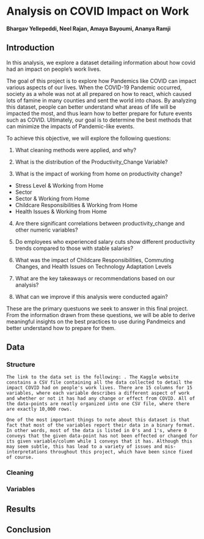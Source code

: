 
# Analysis on COVID Impact on Work

#### Bhargav Yellepeddi, Neel Rajan, Amaya Bayoumi, Ananya Ramji

## Introduction

In this analysis, we explore a dataset detailing information about how
covid had an impact on people’s work lives.

The goal of this project is to explore how Pandemics like COVID can
impact various aspects of our lives. When the COVID-19 Pandemic
occurred, society as a whole was not at all prepared on how to react,
which caused lots of famine in many counties and sent the world into
chaos. By analyzing this dataset, people can better understand what
areas of life will be impacted the most, and thus learn how to better
prepare for future events such as COVID. Ultimately, our goal is to
determine the best methods that can minimize the impacts of
Pandemic-like events.

To achieve this objective, we will explore the following questions:

1.  What cleaning methods were applied, and why?

2.  What is the distribution of the Productivity_Change Variable?

3.  What is the impact of working from home on productivity change?

- Stress Level & Working from Home
- Sector
- Sector & Working from Home
- Childcare Responsibilities & Working from Home
- Health Issues & Working from Home

4.  Are there significant correlations between productivity_change and
    other numeric variables?

5.  Do employees who experienced salary cuts show different productivity
    trends compared to those with stable salaries?

6.  What was the impact of Childcare Responsibilities, Commuting
    Changes, and Health Issues on Technology Adaptation Levels

7.  What are the key takeaways or recommendations based on our analysis?

8.  What can we improve if this analysis were conducted again?

These are the primary questuons we seek to answer in this final project.
From the information drawn from these questions, we will be able to
derive meaningful insights on the best practices to use during Pandmeics
and better understand how to prepare for them.

## Data

### Structure

    The link to the data set is the following: . The Kaggle website constains a CSV file containing all the data collected to detail the impact COVID had on people's work lives. There are 15 columns for 15 variables, where each variable describes a different aspect of work and whether or not it has had any change or effect from COVID. All of the data-points are neatly organized into one CSV file, where there are exactly 10,000 rows.

    One of the most important things to note about this dataset is that fact that most of the variables report their data in a binary format. In other words, most of the data is listed in 0's and 1's, where 0 conveys that the given data-point has not been effected or changed for its given variable/column while 1 conveys that it has. Although this may seem subtle, this has lead to a variety of issues and mis-interpretations throughout this project, which have been since fixed of course. 

### Cleaning

### Variables

## Results

## Conclusion
